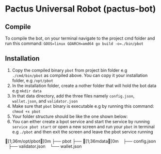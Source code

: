 # Pactus Universal Robot (pactus-bot)

## Compile
To compile the bot, on your terminal navigate to the project cmd folder and run this command: `GOOS=linux GOARCH=amd64 go build -o=./bin/pbot`

## Installation
1. Copy the compiled binary `pbot` from project bin folder e.g `./cmd/bin/pbot` as compiled above. You can copy it your installation folder, e.g `/opt/pbot`
2. In the installation folder, create a nother folder that will hold the bot data e.g `mkdir data`
3. In that data directory, add the three files namely `config.json`, `wallet.json`, and `validator.json`
4. Make sure that `pbot` binary is executable e.g by running this command: `chmod +x pbot`
5. Your folder structure should be like the one shown below:
6. You can either create a bpot service and start the service by running `service pbot start` or open a new screen and run your `pbot` in terminal e.g `./pbot` and then exit the screen and leave the pbot service running

[1;36m/opt/pbot[0m
├── pbot
├── [1;36mdata[0m
    ├── config.json
    ├── validator.json
    └── wallet.json